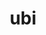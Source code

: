 ---
title: ubi
meaning: where
ch: [one, two, mt, mt1thru4, ss, ss1, 7r]
pos: adverb
disamb: (adverb)
sixms: U
six: y
---
